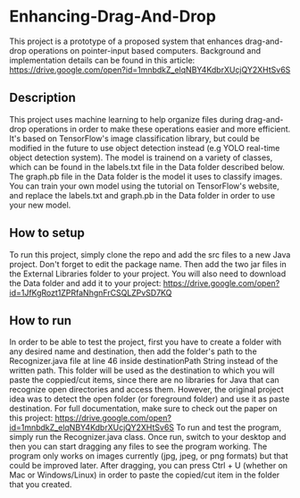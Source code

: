 # Enhancing-Drag-And-Drop

This project is a prototype of a proposed system that enhances drag-and-drop operations on pointer-input based computers. 
Background and implementation details can be found in this article: https://drive.google.com/open?id=1mnbdkZ_elqNBY4KdbrXUcjQY2XHtSv6S 

## Description

This project uses machine learning to help organize files during drag-and-drop operations in order to make these operations easier and more efficient. It's based on TensorFlow's image classification library, but could be modified in the future to use object detection instead (e.g YOLO real-time object detection system). The model is trainend on a variety of classes, which can be found in the labels.txt file in the Data folder described below. The graph.pb file in the Data folder is the model it uses to classify images. You can train your own model using the tutorial on TensorFlow's website, and replace the labels.txt and graph.pb in the Data folder in order to use your new model.

## How to setup

To run this project, simply clone the repo and add the src files to a new Java project. Don't forget to edit the package name. Then add the two jar files in the External Libraries folder to your project. You will also need to download the Data folder and add it to your project: https://drive.google.com/open?id=1JfKgRozt1ZPRfaNhgnFrCSQLZPvSD7KQ

## How to run

In order to be able to test the project, first you have to create a folder with any desired name and destination, then add the folder's path to the Recognizer.java file at line 46 inside destinationPath String instead of the written path. This folder will be used as the destination to which you will paste the coppied/cut items, since there are no libraries for Java that can recognize open directories and access them. However, the original project idea was to detect the open folder (or foreground folder) and use it as paste destination. For full documentation, make sure to check out the paper on this project: https://drive.google.com/open?id=1mnbdkZ_elqNBY4KdbrXUcjQY2XHtSv6S
To run and test the program, simply run the Recognizer.java class. Once run, switch to your desktop and then you can start dragging any files to see the program working. The program only works on images currently (jpg, jpeg, or png formats) but that could be improved later. After dragging, you can press Ctrl + U (whether on Mac or Windows/Linux) in order to paste the copied/cut item in the folder that you created.
